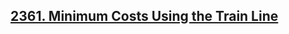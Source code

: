 ## [2361. Minimum Costs Using the Train Line](https://leetcode.com/problems/minimum-costs-using-the-train-line/)

